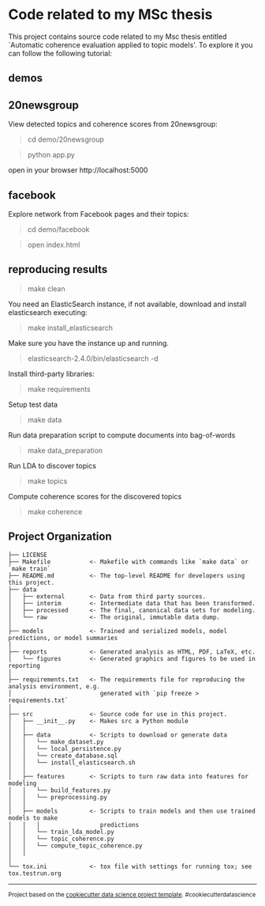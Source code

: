 Code related to my MSc thesis
=============================

This project contains source code related to my Msc thesis entitled `Automatic coherence evaluation applied to topic models'.
To explore it you can follow the following tutorial:  

demos
---------------

20newsgroup
---------------
View detected topics and coherence scores from 20newsgroup: 

> cd demo/20newsgroup

> python app.py

open in your browser http://localhost:5000

facebook
---------------

Explore network from Facebook pages and their topics:

> cd demo/facebook

> open index.html


reproducing results
------------------------------

> make clean

You need an ElasticSearch instance, if not available, download and install elasticsearch executing:
> make install_elasticsearch

Make sure you have the instance up and running.  
> elasticsearch-2.4.0/bin/elasticsearch -d

Install third-party libraries:
> make requirements

Setup test data
> make data

Run data preparation script to compute documents into bag-of-words 
> make data_preparation

Run LDA to discover topics
> make topics

Compute coherence scores for the discovered topics
> make coherence


Project Organization
--------------------

    ├── LICENSE
    ├── Makefile           <- Makefile with commands like `make data` or `make train`
    ├── README.md          <- The top-level README for developers using this project.
    ├── data
    │   ├── external       <- Data from third party sources.
    │   ├── interim        <- Intermediate data that has been transformed.
    │   ├── processed      <- The final, canonical data sets for modeling.
    │   └── raw            <- The original, immutable data dump.
    │
    ├── models             <- Trained and serialized models, model predictions, or model summaries
    │
    ├── reports            <- Generated analysis as HTML, PDF, LaTeX, etc.
    │   └── figures        <- Generated graphics and figures to be used in reporting
    │
    ├── requirements.txt   <- The requirements file for reproducing the analysis environment, e.g.
    │                         generated with `pip freeze > requirements.txt`
    │
    ├── src                <- Source code for use in this project.
    │   ├── __init__.py    <- Makes src a Python module
    │   │
    │   ├── data           <- Scripts to download or generate data
    │   │   └── make_dataset.py
    │   │   └── local_persistence.py
    │   │   └── create_database.sql
    │   │   └── install_elasticsearch.sh
    │   │
    │   ├── features       <- Scripts to turn raw data into features for modeling
    │   │   └── build_features.py
    │   │   └── preprocessing.py
    │   │
    │   ├── models         <- Scripts to train models and then use trained models to make
    │   │   │                 predictions
    │   │   └── train_lda_model.py
    │   │   └── topic_coherence.py
    │   │   └── compute_topic_coherence.py
    │   │
    │
    └── tox.ini            <- tox file with settings for running tox; see tox.testrun.org


--------

<p><small>Project based on the <a target="_blank" href="https://drivendata.github.io/cookiecutter-data-science/">cookiecutter data science project template</a>. #cookiecutterdatascience</small></p>
